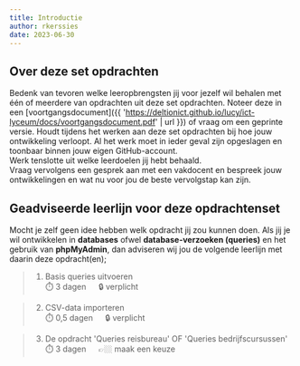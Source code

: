 ```yaml
---
title: Introductie
author: rkerssies
date: 2023-06-30
---
```


## Over deze set opdrachten
Bedenk van tevoren welke leeropbrengsten jij voor jezelf wil behalen met één of meerdere van opdrachten
uit deze set opdrachten. Noteer deze in een [voortgangsdocument]({{ 'https://deltionict.github.io/lucy/ict-lyceum/docs/voortgangsdocument.pdf' | url }})
of vraag om een geprinte versie. Houdt tijdens het werken aan deze set opdrachten bij hoe jouw ontwikkeling verloopt.
Al het werk moet in ieder geval zijn opgeslagen en toonbaar binnen jouw eigen GitHub-account.   
Werk tenslotte uit welke leerdoelen jij hebt behaald. <br>
Vraag vervolgens een gesprek aan met een vakdocent en bespreek jouw ontwikkelingen en wat nu voor jou de beste vervolgstap kan zijn.

## Geadviseerde leerlijn voor deze opdrachtenset
Mocht je zelf geen idee hebben welk opdracht jij zou kunnen doen.
Als jij je wil ontwikkelen in **databases** ofwel **database-verzoeken (queries)** en het gebruik van **phpMyAdmin**, 
dan adviseren wij jou de volgende leerlijn met daarin deze opdracht(en);
> 1.  Basis queries uitvoeren<br>
> ⏱️ 3 dagen &emsp; 🔒 verplicht

> 2. CSV-data importeren<br>
> ⏱️ 0,5 dagen &emsp;  🔒 verplicht

> 3. De opdracht 'Queries reisbureau' OF 'Queries bedrijfscursussen'<br>
> ⏱️ 3 dagen &emsp; 👉🏼 maak een keuze

